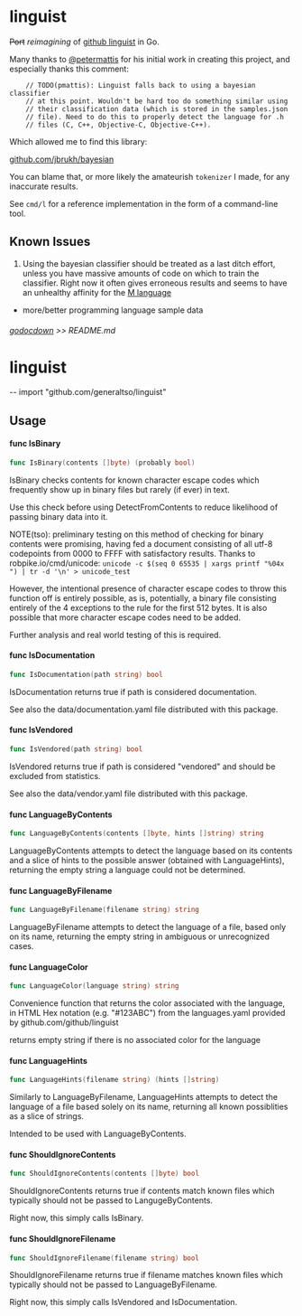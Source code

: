 # linguist

<s>Port</s> *reimagining* of [github linguist](https://github.com/github/linguist) in Go. 

Many thanks to [@petermattis](https://github.com/petermattis) for his initial work in creating this project, and especially thanks this comment:

```
	// TODO(pmattis): Linguist falls back to using a bayesian classifier
	// at this point. Wouldn't be hard too do something similar using
	// their classification data (which is stored in the samples.json
	// file). Need to do this to properly detect the language for .h
	// files (C, C++, Objective-C, Objective-C++).
```

Which allowed me to find this library:

[github.com/jbrukh/bayesian](https://github.com/jbrukh/bayesian)

You can blame that, or more likely the amateurish `tokenizer` I made, for any inaccurate results.

See `cmd/l` for a reference implementation in the form of a command-line tool.

## Known Issues

1. Using the bayesian classifier should be treated as a last ditch effort, unless you have massive amounts of code on which to train the classifier. Right now it often gives erroneous results and seems to have an unhealthy affinity for the [M language](https://enwp.org/M_programming_language_(disambiguation))

 - more/better programming language sample data

###### [godocdown](https://github.com/robertkrimen/godocdown) >> README.md
# linguist
--
    import "github.com/generaltso/linguist"


## Usage

#### func  IsBinary

```go
func IsBinary(contents []byte) (probably bool)
```
IsBinary checks contents for known character escape codes which frequently show
up in binary files but rarely (if ever) in text.

Use this check before using DetectFromContents to reduce likelihood of passing
binary data into it.

NOTE(tso): preliminary testing on this method of checking for binary contents
were promising, having fed a document consisting of all utf-8 codepoints from
0000 to FFFF with satisfactory results. Thanks to robpike.io/cmd/unicode: ```
unicode -c $(seq 0 65535 | xargs printf "%04x ") | tr -d '\n' > unicode_test ```

However, the intentional presence of character escape codes to throw this
function off is entirely possible, as is, potentially, a binary file consisting
entirely of the 4 exceptions to the rule for the first 512 bytes. It is also
possible that more character escape codes need to be added.

Further analysis and real world testing of this is required.

#### func  IsDocumentation

```go
func IsDocumentation(path string) bool
```
IsDocumentation returns true if path is considered documentation.

See also the data/documentation.yaml file distributed with this package.

#### func  IsVendored

```go
func IsVendored(path string) bool
```
IsVendored returns true if path is considered "vendored" and should be excluded
from statistics.

See also the data/vendor.yaml file distributed with this package.

#### func  LanguageByContents

```go
func LanguageByContents(contents []byte, hints []string) string
```
LanguageByContents attempts to detect the language based on its contents and a
slice of hints to the possible answer (obtained with LanguageHints), returning
the empty string a language could not be determined.

#### func  LanguageByFilename

```go
func LanguageByFilename(filename string) string
```
LanguageByFilename attempts to detect the language of a file, based only on its
name, returning the empty string in ambiguous or unrecognized cases.

#### func  LanguageColor

```go
func LanguageColor(language string) string
```
Convenience function that returns the color associated with the language, in
HTML Hex notation (e.g. "#123ABC") from the languages.yaml provided by
github.com/github/linguist

returns empty string if there is no associated color for the language

#### func  LanguageHints

```go
func LanguageHints(filename string) (hints []string)
```
Similarly to LanguageByFilename, LanguageHints attempts to detect the language
of a file based solely on its name, returning all known possiblities as a slice
of strings.

Intended to be used with LanguageByContents.

#### func  ShouldIgnoreContents

```go
func ShouldIgnoreContents(contents []byte) bool
```
ShouldIgnoreContents returns true if contents match known files which typically
should not be passed to LangugeByContents.

Right now, this simply calls IsBinary.

#### func  ShouldIgnoreFilename

```go
func ShouldIgnoreFilename(filename string) bool
```
ShouldIgnoreFilename returns true if filename matches known files which
typically should not be passed to LanguageByFilename.

Right now, this simply calls IsVendored and IsDocumentation.
